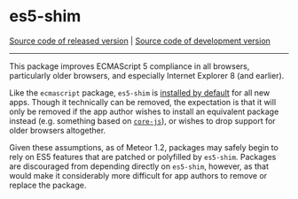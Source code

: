 # es5-shim
[Source code of released version](https://github.com/meteor/meteor/tree/master/packages/es5-shim) | [Source code of development version](https://github.com/meteor/meteor/tree/devel/packages/es5-shim)
***

This package improves ECMAScript 5 compliance in all browsers, particularly older browsers, and especially Internet Explorer 8 (and earlier).

Like the `ecmascript` package, `es5-shim` is [installed by default](https://github.com/meteor/meteor/blob/22bd755918/tools/static-assets/skel/.meteor/packages#L11) for all new apps. Though it technically can be removed, the expectation is that it will only be removed if the app author wishes to install an equivalent package instead (e.g. something based on [`core-js`](https://github.com/zloirock/core-js)), or wishes to drop support for older browsers altogether.

Given these assumptions, as of Meteor 1.2, packages may safely begin to rely on ES5 features that are patched or polyfilled by `es5-shim`. Packages are discouraged from depending directly on `es5-shim`, however, as that would make it considerably more difficult for app authors to remove or replace the package.
